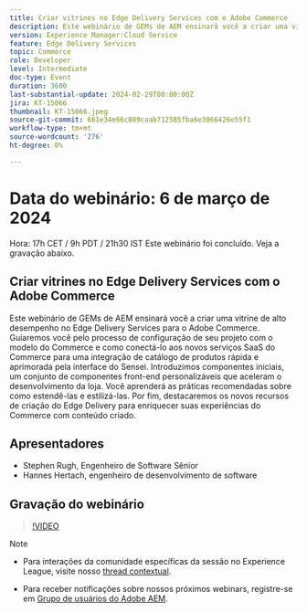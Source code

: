 ```yaml
---
title: Criar vitrines no Edge Delivery Services com o Adobe Commerce
description: Este webinário de GEMs de AEM ensinará você a criar uma vitrine de alto desempenho no Edge Delivery Services para o Adobe Commerce. Guiaremos você pelo processo de configuração de seu projeto com o modelo do Commerce e como conectá-lo aos novos serviços SaaS do Commerce para uma integração de catálogo de produtos rápida e aprimorada pela interface do Sensei. Introduzimos componentes iniciais, um conjunto de componentes front-end personalizáveis que aceleram o desenvolvimento da loja. Você aprenderá as práticas recomendadas sobre como estendê-las e estilizá-las. Por fim, destacaremos os novos recursos de criação do Edge Delivery para enriquecer suas experiências do Commerce com conteúdo criado.
version: Experience Manager:Cloud Service
feature: Edge Delivery Services
topic: Commerce
role: Developer
level: Intermediate
doc-type: Event
duration: 3600
last-substantial-update: 2024-02-29T00:00:00Z
jira: KT-15066
thumbnail: KT-15066.jpeg
source-git-commit: 661e34e66c089caab712585fba6e3066426e55f1
workflow-type: tm+mt
source-wordcount: '276'
ht-degree: 0%

---
```


# Data do webinário: 6 de março de 2024

Hora: 17h CET / 9h PDT / 21h30 IST Este webinário foi concluído. Veja a gravação abaixo.

## Criar vitrines no Edge Delivery Services com o Adobe Commerce

Este webinário de GEMs de AEM ensinará você a criar uma vitrine de alto desempenho no Edge Delivery Services para o Adobe Commerce. Guiaremos você pelo processo de configuração de seu projeto com o modelo do Commerce e como conectá-lo aos novos serviços SaaS do Commerce para uma integração de catálogo de produtos rápida e aprimorada pela interface do Sensei. Introduzimos componentes iniciais, um conjunto de componentes front-end personalizáveis que aceleram o desenvolvimento da loja. Você aprenderá as práticas recomendadas sobre como estendê-las e estilizá-las. Por fim, destacaremos os novos recursos de criação do Edge Delivery para enriquecer suas experiências do Commerce com conteúdo criado.

## Apresentadores

* Stephen Rugh, Engenheiro de Software Sênior
* Hannes Hertach, engenheiro de desenvolvimento de software

## Gravação do webinário

>[!VIDEO](https://video.tv.adobe.com/v/3427729)

>[!NOTE]
> 
>* Para interações da comunidade específicas da sessão no Experience League, visite nosso [thread contextual](https://adobe.ly/48m4dEm).
>
>* Para receber notificações sobre nossos próximos webinars, registre-se em [Grupo de usuários do Adobe AEM](https://aem-augs.adobe.com/).
